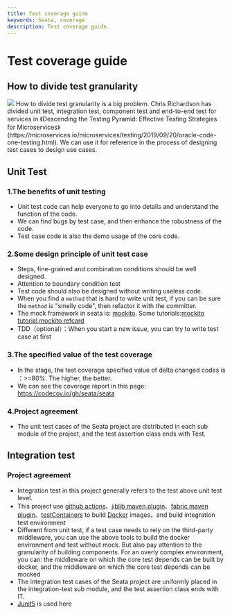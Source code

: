 ```yaml
---
title: Test coverage guide
keywords: Seata, coverage
description: Test coverage guide.
---
```


# Test coverage guide

## How to divide test granularity
  <img src="https://microservices.io/i/test-pyramid.jpeg">
        How to divide test granularity is a big problem. Chris Richardson has divided unit test, integration test, component test and end-to-end test for services in 《Descending the Testing Pyramid: Effective Testing Strategies for Microservices》 (https://microservices.io/microservices/testing/2019/09/20/oracle-code-one-testing.html). We can use it for reference in the process of designing test cases to design use cases.

## Unit Test

### 1.The benefits of unit testing 
  * Unit test code can help everyone to go into details and understand the function of the code.
  * We can find bugs by test case, and then enhance the robustness of the code.
  * Test case code is also the demo usage of the core code.
### 2.Some design principle of unit test case 
  * Steps, fine-grained and combination conditions should be well designed.
  * Attention to boundary condition test
  * Test code should also be designed without writing useless code.
  * When you find a `method` that is hard to write unit test, if you can be sure the `method` is "smelly code", then  refactor it with the committer.
  * The mock framework in seata is: [mockito](http://site.mockito.org/). Some tutorials:[mockito tutorial](http://www.baeldung.com/bdd-mockito),[mockito refcard](https://dzone.com/refcardz/mockito)
  * TDD（optional）：When you start a new issue, you can try to write test case at first 
### 3.The specified value of the test coverage
  * In the stage, the test coverage specified value of delta changed codes is ：>=80%. The higher, the better.
  * We can see the coverage report in this page: https://codecov.io/gh/seata/seata
### 4.Project agreement
  * The unit test cases of the Seata project are distributed in each sub module of the project, and the test assertion class ends with Test.

## Integration test

### Project agreement  
  * Integration test in this project generally refers to the test above unit test level.
  * This project use [github actions](https://help.github.com/en/actions/automating-your-workflow-with-github-actions)、[jiblib maven plugin](https://github.com/GoogleContainerTools/jib)、[fabric maven plugin](https://github.com/fabric8io/fabric8-maven-plugin)、[testContainers](https://github.com/testcontainers/testcontainers-java) to build [Docker](https://www.docker.com/) images，and build integration test environment 
  * Different from unit test, if a test case needs to rely on the third-party middleware, you can use the above tools to build the docker environment and test without mock. But also pay attention to the granularity of building components. For an overly complex environment, you can: the middleware on which the core test depends can be built by docker, and the middleware on which the core test depends can be mocked
  * The integration test cases of the Seata project are uniformly placed in the integration-test sub module, and the test assertion class ends with IT.
  * [Junit5](https://junit.org/junit5/) is used here
